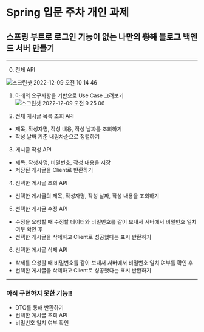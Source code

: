 # Spring 입문 주차 개인 과제
## 스프링 부트로 로그인 기능이 없는 나만의 ~~항해~~ 블로그 백엔드 서버 만들기

---

0. 전체 API

![스크린샷 2022-12-09 오전 10 14 46](https://user-images.githubusercontent.com/117060896/206600674-ef6b2745-adf0-49a1-a767-9012ed9ba053.png)

1. 아래의 요구사항을 기반으로 Use Case 그려보기
   ![스크린샷 2022-12-09 오전 9 25 06](https://user-images.githubusercontent.com/117060896/206600831-dfa6a591-dd37-4c99-9071-d8f02b9bd856.png)


2. 전체 게시글 목록 조회 API
- 제목, 작성자명, 작성 내용, 작성 날짜를 조회하기
- 작성 날짜 기준 내림차순으로 정렬하기

3. 게시글 작성 API
- 제목, 작성자명, 비밀번호, 작성 내용을 저장
- 저장된 게시글을 Client로 반환하기

4. 선택한 게시글 조회 API
- 선택한 게시글의 제목, 작성자명, 작성 날짜, 작성 내용을 조회하기

5. 선택한 게시글 수정 API
- 수정을 요청할 때 수정할 데이터와 비밀번호를 같이 보내서 서버에서 비밀번호 일치 여부 확인 후
- 선택한 게시글을 삭제하고 Client로 성공했다는 표시 반환하기

6. 선택한 게시글 삭제 API
- 삭제를 요청할 때 비밀번호를 같이 보내서 서버에서 비밀번호 일치 여부를 확인 후
- 선택한 게시글을 삭제하고 Client로 성공했다는 표시 반환하기

---

### 아직 구현하지 못한 기능!!
- DTO를 통해 반환하기
- 선택한 게시글 조회 API
- 비밀번호 일치 여부 확인